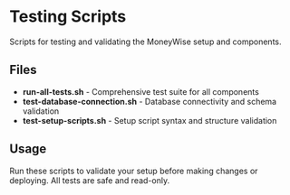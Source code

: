# Testing Scripts

Scripts for testing and validating the MoneyWise setup and components.

## Files

- **run-all-tests.sh** - Comprehensive test suite for all components
- **test-database-connection.sh** - Database connectivity and schema validation
- **test-setup-scripts.sh** - Setup script syntax and structure validation

## Usage

Run these scripts to validate your setup before making changes or deploying.
All tests are safe and read-only.
